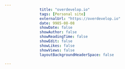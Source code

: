 ---
                title: "overdevelop.io"
                tags: [Personal site]
                externalUrl: "https://overdevelop.io"
                date: 9985-08-08
                showDate: false
                showAuthor: false
                showReadingTime: false
                showEdit: false
                showLikes: false
                showViews: false
                layoutBackgroundHeaderSpace: false
                ---
